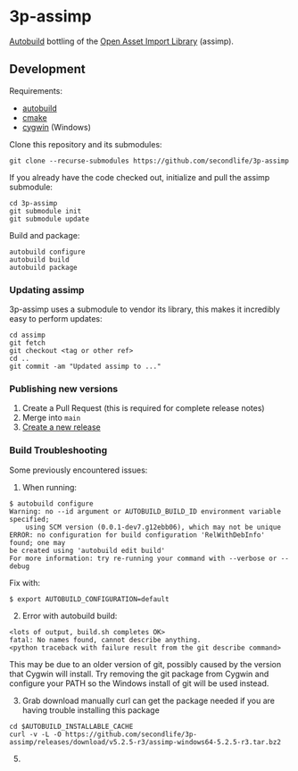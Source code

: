 # 3p-assimp

[Autobuild][autobuild] bottling of the [Open Asset Import Library][assimp]
(assimp).

## Development

Requirements:
- [autobuild][]
- [cmake][]
- [cygwin][] (Windows)

Clone this repository and its submodules:
```
git clone --recurse-submodules https://github.com/secondlife/3p-assimp
```

If you already have the code checked out, initialize and pull the assimp submodule:
```
cd 3p-assimp
git submodule init
git submodule update
```

Build and package:
```
autobuild configure
autobuild build
autobuild package
```

### Updating assimp

3p-assimp uses a submodule to vendor its library, this makes it incredibly easy
to perform updates:

```
cd assimp
git fetch
git checkout <tag or other ref>
cd ..
git commit -am "Updated assimp to ..."
```

### Publishing new versions

1. Create a Pull Request (this is required for complete release notes)
2. Merge into `main`
3. [Create a new release](https://github.com/secondlife/3p-assimp/releases)

### Build Troubleshooting

Some previously encountered issues:
1.  When running:
```
$ autobuild configure
Warning: no --id argument or AUTOBUILD_BUILD_ID environment variable specified;
    using SCM version (0.0.1-dev7.g12ebb06), which may not be unique
ERROR: no configuration for build configuration 'RelWithDebInfo' found; one may
be created using 'autobuild edit build'
For more information: try re-running your command with --verbose or --debug
```
Fix with:
```
$ export AUTOBUILD_CONFIGURATION=default
```

2.  Error with autobuild build:
```
<lots of output, build.sh completes OK>
fatal: No names found, cannot describe anything.
<python traceback with failure result from the git describe command>
```
This may be due to an older version of git, possibly caused by the version that Cygwin will install.   Try removing the git package from Cygwin and configure your PATH so the Windows install of git will be used instead.

3.   Grab download manually
curl can get the package needed if you are having trouble installing this package
```
cd $AUTOBUILD_INSTALLABLE_CACHE
curl -v -L -O https://github.com/secondlife/3p-assimp/releases/download/v5.2.5-r3/assimp-windows64-5.2.5-r3.tar.bz2
```
   
5.   
[assimp]: https://github.com/assimp/assimp
[autobuild]: https://github.com/secondlife/autobuild
[cmake]: https://cmake.org/
[cygwin]: https://www.cygwin.com/
